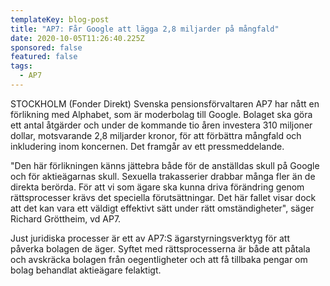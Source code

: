 ```yaml
---
templateKey: blog-post
title: "AP7: Får Google att lägga 2,8 miljarder på mångfald"
date: 2020-10-05T11:26:40.225Z
sponsored: false
featured: false
tags:
  - AP7
---
```

STOCKHOLM (Fonder Direkt) Svenska pensionsförvaltaren AP7 har nått en förlikning med Alphabet, som är moderbolag till Google. Bolaget ska göra ett antal åtgärder och under de kommande tio åren investera 310 miljoner dollar, motsvarande 2,8 miljarder kronor, för att förbättra mångfald och inkludering inom koncernen. Det framgår av ett pressmeddelande.

"Den här förlikningen känns jättebra både för de anställdas skull på Google och för aktieägarnas skull. Sexuella trakasserier drabbar många fler än de direkta berörda. För att vi som ägare ska kunna driva förändring genom rättsprocesser krävs det speciella förutsättningar. Det här fallet visar dock att det kan vara ett väldigt effektivt sätt under rätt omständigheter", säger Richard Gröttheim, vd AP7.

Just juridiska processer är ett av AP7:S ägarstyrningsverktyg för att påverka bolagen de äger. Syftet med rättsprocesserna är både att påtala och avskräcka bolagen från oegentligheter och att få tillbaka pengar om bolag behandlat aktieägare felaktigt.